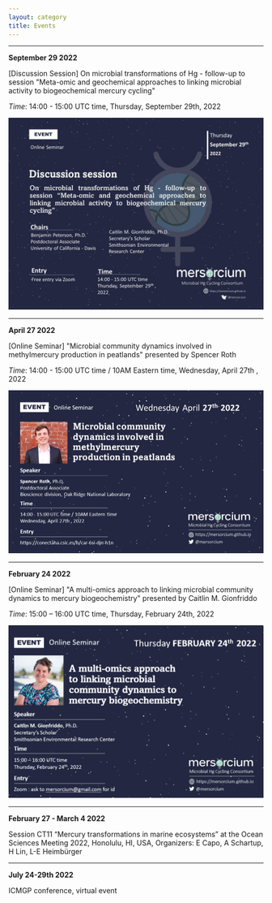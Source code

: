 ```yaml
---
layout: category
title: Events
---
```



---
**September 29 2022**

[Discussion Session] On microbial transformations of Hg - follow-up to session "Meta-omic and geochemical approaches to linking microbial activity to biogeochemical mercury cycling"

*Time*: 14:00 - 15:00 UTC time, Thursday, September 29th, 2022

![Alt text](../posters/29092022-DiscussionSession.jpg "Discussion-20220427")

---

**April 27 2022**

[Online Seminar] "Microbial community dynamics involved in methylmercury production in peatlands" presented by Spencer Roth

*Time*: 14:00 - 15:00 UTC time / 10AM Eastern time, Wednesday, April 27th , 2022

![Alt text](../posters/20220427-Spencer.jpg "Spencer-20220427")

---

**February 24 2022**

[Online Seminar] "A multi-omics approach to linking microbial community dynamics to mercury biogeochemistry" presented by Caitlin M. Gionfriddo

*Time*: 15:00 – 16:00 UTC time, Thursday, February 24th, 2022

![Alt text](../posters/20220224-Caitlin.png "Caitlin-20220224")

---

**February 27 - March 4 2022**

Session CT11 “Mercury transformations in marine ecosystems” at the Ocean Sciences Meeting 2022, Honolulu, HI, USA, Organizers: E Capo, A Schartup, H Lin, L-E Heimbürger

---

**July 24-29th 2022**

ICMGP conference, virtual event
